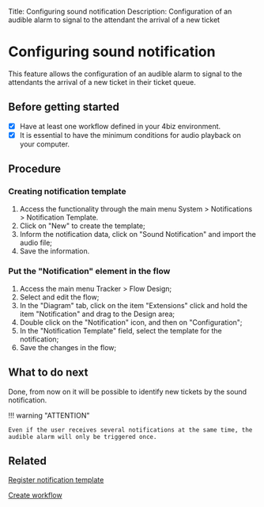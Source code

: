 Title: Configuring sound notification
Description: Configuration of an audible alarm to signal to the attendant the arrival of a new ticket

# Configuring sound notification

This feature allows the configuration of an audible alarm to signal to the attendants the arrival of a new ticket in their ticket queue.

## Before getting started

* [x] Have at least one workflow defined in your 4biz environment.
* [x] It is essential to have the minimum conditions for audio playback on your computer.

## Procedure

### Creating notification template

1. Access the functionality through the main menu System > Notifications > Notification Template.
2. Click on "New" to create the template;
3. Inform the notification data, click on "Sound Notification" and import the audio file;
4. Save the information.

### Put the "Notification" element in the flow

1. Access the main menu Tracker > Flow Design;
2. Select and edit the flow;
3. In the "Diagram" tab, click on the item "Extensions" click and hold the item "Notification" and drag to the Design area;
4. Double click on the "Notification" icon, and then on "Configuration";
5. In the "Notification Template" field, select the template for the notification;
6. Save the changes in the flow;

## What to do next

Done, from now on it will be possible to identify new tickets by the sound notification.

!!! warning "ATTENTION"

    Even if the user receives several notifications at the same time, the audible alarm will only be triggered once.

## Related

[Register notification template][1]

[Create workflow][2]


[1]:/en-us/4biz-helium/additional-features/communication-and-notification/notification/configuration/template-create.html

[2]:/en-us/4biz-helium/tracker/use/create-flow.html
